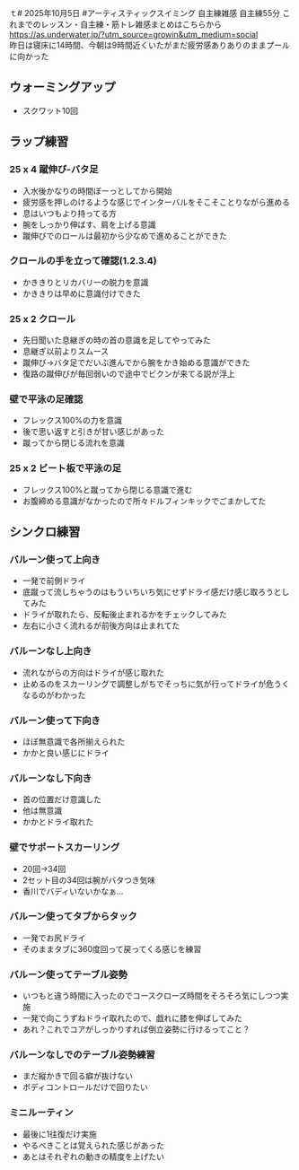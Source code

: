 ｔ# 2025年10月5日 #アーティスティックスイミング 自主練雑感
自主練55分
これまでのレッスン・自主練・筋トレ雑感まとめはこちらから  
https://as.underwater.jp/?utm_source=growin&utm_medium=social  
昨日は寝床に14時間、今朝は9時間近くいたがまだ疲労感ありありのままプールに向かった  
## ウォーミングアップ
- スクワット10回
## ラップ練習
### 25 x 4 蹴伸び-バタ足
- 入水後かなりの時間ぼーっとしてから開始
- 疲労感を押しのけるような感じでインターバルをそこそことりながら進める
- 息はいつもより持ってる方
- 腕をしっかり伸ばす、肩を上げる意識
- 蹴伸びでのロールは最初から少なめで進めることができた
### クロールの手を立って確認(1.2.3.4)
- かききりとリカバリーの脱力を意識
- かききりは早めに意識付けできた
### 25 x 2 クロール
- 先日聞いた息継ぎの時の首の意識を足してやってみた
- 息継ぎ以前よりスムース
- 蹴伸び→バタ足でだいぶ進んでから腕をかき始める意識ができた
- 復路の蹴伸びが毎回弱いので途中でビクンが来てる説が浮上
### 壁で平泳の足確認
- フレックス100%の力を意識
- 後で思い返すと引きが甘い感じがあった
- 蹴ってから閉じる流れを意識
### 25 x 2 ビート板で平泳の足
- フレックス100%と蹴ってから閉じる意識で進む
- お腹締める意識がなかったので所々ドルフィンキックでごまかしてた
## シンクロ練習
### バルーン使って上向き
- 一発で前側ドライ
- 底蹴って流しちゃうのはもういちいち気にせずドライ感だけ感じ取ろうとしてみた
- ドライが取れたら、反転後止まれるかをチェックしてみた
- 左右に小さく流れるが前後方向は止まれてた
### バルーンなし上向き
- 流れながらの方向はドライが感じ取れた
- 止めるのをスカーリングで調整しがちでそっちに気が行ってドライが危うくなるのがわかった
### バルーン使って下向き
- ほぼ無意識で各所揃えられた
- かかと良い感じにドライ
### バルーンなし下向き
- 首の位置だけ意識した
- 他は無意識
- かかとドライ取れた
### 壁でサポートスカーリング
- 20回→34回
- 2セット目の34回は腕がバタつき気味
- 香川でバディいないかなぁ…
### バルーン使ってタブからタック
- 一発でお尻ドライ
- そのままタブに360度回って戻ってくる感じを練習
### バルーン使ってテーブル姿勢
- いつもと違う時間に入ったのでコースクローズ時間をそろそろ気にしつつ実施
- 一発で向こうずねドライ取れたので、戯れに膝を伸ばしてみた
- あれ？これでコアがしっかりすれば倒立姿勢に行けるってこと？
### バルーンなしでのテーブル姿勢練習
- まだ縦かきで回る癖が抜けない
- ボディコントロールだけで回りたい
### ミニルーティン
- 最後に1往復だけ実施
- やるべきことは覚えられた感じがあった
- あとはそれぞれの動きの精度を上げたい

